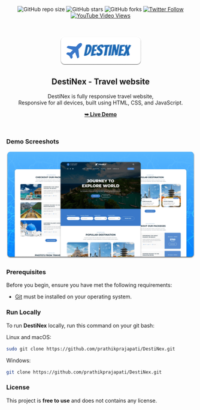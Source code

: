 <div align="center">
  
  ![GitHub repo size](https://img.shields.io/github/repo-size/codewithsadee/tourly)
  ![GitHub stars](https://img.shields.io/github/stars/codewithsadee/tourly?style=social)
  ![GitHub forks](https://img.shields.io/github/forks/codewithsadee/tourly?style=social)
[![Twitter Follow](https://img.shields.io/twitter/follow/codewithsadee_?style=social)](https://twitter.com/intent/follow?screen_name=codewithsadee_)
  [![YouTube Video Views](https://img.shields.io/youtube/views/FYFmQEpZywc?style=social)](https://youtu.be/FYFmQEpZywc)

  <br />
  <br />
  
  <img src="./readme-images/project-logo.png" />

  <h2 align="center">DestiNex - Travel website</h2>

  DestiNex is fully responsive travel website, <br />Responsive for all devices, built using HTML, CSS, and JavaScript.

  <a href="https://destinex.netlify.app/"><strong>➥ Live Demo</strong></a>

</div>

<br />

### Demo Screeshots

![DestiNex Desktop Demo](./readme-images/desktop.png "Desktop Demo")

### Prerequisites

Before you begin, ensure you have met the following requirements:

* [Git](https://git-scm.com/downloads "Download Git") must be installed on your operating system.

### Run Locally

To run **DestiNex** locally, run this command on your git bash:

Linux and macOS:

```bash
sudo git clone https://github.com/prathikprajapati/DestiNex.git
```

Windows:

```bash
git clone https://github.com/prathikprajapati/DestiNex.git
```

### License

This project is **free to use** and does not contains any license.
